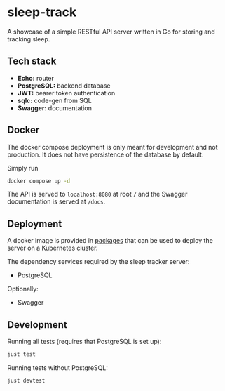 # sleep-track

A showcase of a simple RESTful API server written in Go for storing and tracking sleep.

## Tech stack

- **Echo:** router
- **PostgreSQL:** backend database
- **JWT:** bearer token authentication
- **sqlc:** code-gen from SQL
- **Swagger:** documentation

## Docker
The docker compose deployment is only meant for development and not production. It does not have persistence of the database by default.

Simply run
```sh
docker compose up -d
```

The API is served to `localhost:8080` at root `/` and the Swagger documentation is served at `/docs`.

## Deployment

A docker image is provided in [packages](https://github.com/zDonik1/sleep-track/pkgs/container/sleep-track) that can be used to deploy the server on a Kubernetes cluster.

The dependency services required by the sleep tracker server:
- PostgreSQL

Optionally:
- Swagger

## Development

Running all tests (requires that PostgreSQL is set up):

```sh
just test
```

Running tests without PostgreSQL:

```sh
just devtest
```
